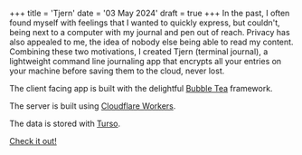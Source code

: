 +++
title = 'Tjern'
date = '03 May 2024'
draft = true
+++
In the past, I often found myself with feelings that I wanted to quickly express, but couldn't, being next to a computer with my journal and pen out of reach. Privacy has also appealed to me, the idea of nobody else being able to read my content. Combining these two motivations, I created Tjern (terminal journal), a lightweight command line journaling app that encrypts all your entries on your machine before saving them to the cloud, never lost.

The client facing app is built with the delightful [Bubble Tea](https://github.com/charmbracelet/bubbletea) framework. 

The server is built using [Cloudflare Workers](https://developers.cloudflare.com/workers/).

The data is stored with [Turso](https://turso.tech/).

[Check it out!](https://github.com/sdrshnv/tjern)